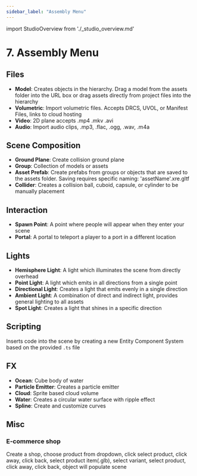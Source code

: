 ```yaml
---
sidebar_label: "Assembly Menu"
---
```

import StudioOverview from './_studio_overview.md'

# 7. Assembly Menu
<StudioOverview />

## Files
- **Model**: Creates objects in the hierarchy. Drag a model from the assets folder into the URL box or drag assets directly from project files into the hierarchy
- **Volumetric**: Import volumetric files. Accepts DRCS, UVOL, or Manifest Files, links to cloud hosting
- **Video**: 2D plane accepts .mp4 .mkv .avi
- **Audio**: Import audio clips, .mp3, .flac, .ogg, .wav, .m4a

## Scene Composition
- **Ground Plane**: Create collision ground plane
- **Group**: Collection of models or assets
- **Asset Prefab**: Create prefabs from groups or objects that are saved to the assets folder. Saving requires specific naming: 'assetName'.xre.gltf
- **Collider**: Creates a collision ball, cuboid, capsule, or cylinder to be manually placement

## Interaction
- **Spawn Point**: A point where people will appear when they enter your scene
- **Portal**: A portal to teleport a player to a port in a different location

## Lights
- **Hemisphere Light**: A light which illuminates the scene from directly overhead
- **Point Light**: A light which emits in all directions from a single point
- **Directional Light**: Creates a light that emits evenly in a single direction
- **Ambient Light**: A combination of direct and indirect light, provides general lighting to all assets
- **Spot Light**: Creates a light that shines in a specific direction


## Scripting
Inserts code into the scene by creating a new Entity Component System based on the provided `.ts` file

## FX
- **Ocean**: Cube body of water
- **Particle Emitter**: Creates a particle emitter
- **Cloud**: Sprite based cloud volume
- **Water**: Creates a circular water surface with ripple effect
- **Spline**: Create and customize curves

## Misc
### E-commerce shop
Create a shop, choose product from dropdown, click select product, click away, click back, select product item(.glb), select variant, select product, click away, click back, object will populate scene
